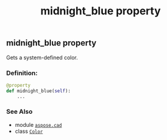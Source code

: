 ﻿---
title: midnight_blue property
second_title: Aspose.CAD for Python via .NET API References
description: 
type: docs
weight: 1110
url: /python-net/aspose.cad/color/midnight_blue/
is_root: false
---

## midnight_blue property


Gets a system-defined color.
### Definition:
```python
@property
def midnight_blue(self):
    ...
```

### See Also
* module [`aspose.cad`](../../)
* class [`Color`](/cad/python-net/aspose.cad/color)
